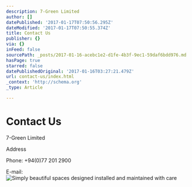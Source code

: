 ```yaml
---
description: 7-Green Limited
author: []
datePublished: '2017-01-17T07:50:56.295Z'
dateModified: '2017-01-17T07:50:55.374Z'
title: Contact Us
publisher: {}
via: {}
inFeed: false
sourcePath: _posts/2017-01-16-acebc1e2-d1fe-4b3f-9ec1-59daf6bdd976.md
hasPage: true
starred: false
datePublishedOriginal: '2017-01-16T03:27:21.479Z'
url: contact-us/index.html
_context: 'http://schema.org'
_type: Article

---
```

# **Contact Us**

7-Green Limited

Address

Phone: +94(0)77 201 2900

E-mail:
![Simply beautiful spaces designed installed and maintained with care](https://the-grid-user-content.s3-us-west-2.amazonaws.com/bf9cee81-27a4-4099-b907-995bbfc342a9.jpg)